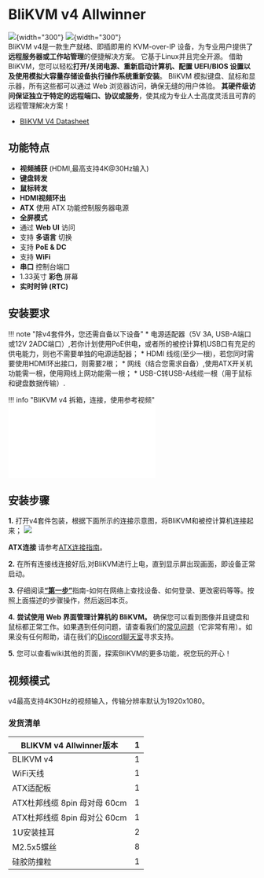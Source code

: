 # **BliKVM v4 Allwinner**

![](assets/images/v4/BliKVM-v4-front.png){width="300"}
![](assets/images/v4/BliKVM-v4-back.png){width="300"}  
BliKVM v4是一款生产就绪、即插即用的 KVM-over-IP 设备，为专业用户提供了**远程服务器或工作站管理**的便捷解决方案。 它基于Linux并且完全开源。 借助 BliKVM，您可以轻松**打开/关闭电源、重新启动计算机、配置 UEFI/BIOS 设置以及使用模拟大容量存储设备执行操作系统重新安装**。 BliKVM 模拟键盘、鼠标和显示器，所有这些都可以通过 Web 浏览器访问，确保无缝的用户体验。 **其硬件级访问保证独立于特定的远程端口、协议或服务**，使其成为专业人士高度灵活且可靠的远程管理解决方案！

* [BliKVM V4 Datasheet](./Datasheet-BliKVM-v4.md)

## 功能特点
- **视频捕获** (HDMI,最高支持4K@30Hz输入)
- **键盘转发**
- **鼠标转发**
- **HDMI视频环出**
- **ATX** 使用 ATX 功能控制服务器电源
- **全屏模式**
- 通过 **Web UI** 访问
- 支持 **多语言** 切换
- 支持 **PoE & DC**
- 支持 **WiFi**
- **串口** 控制台端口
- 1.33英寸 **彩色** 屏幕
- **实时时钟 (RTC)**  

## **安装要求**
!!! note "除v4套件外，您还需自备以下设备"
    * 电源适配器（5V 3A, USB-A端口或12V 2ADC端口）,若你计划使用PoE供电，或者所的被控计算机USB口有充足的供电能力，则也不需要单独的电源适配器；
    * HDMI 线缆(至少一根)，若您同时需要使用HDMI环出接口，则需要2根；
    * 网线（结合您需求自备）,使用ATX开关机功能需一根，使用网线上网功能需一根；
    * USB-C转USB-A线缆一根（用于鼠标和键盘数据传输）.

!!! info "BliKVM v4 拆箱，连接，使用参考视频"
    <iframe src="//player.bilibili.com/player.html?aid=488438623&bvid=BV1NN41127g9&cid=1195577253&page=1" scrolling="no" border="0" frameborder="no" framespacing="0" allowfullscreen="true"> </iframe>

## **安装步骤**
**1.** 打开v4套件包装，根据下面所示的连接示意图，将BliKVM和被控计算机连接起来；
![](assets/images/v4/v4-Connection-Diagram.png)

**ATX连接**
请参考[ATX连接指南](./atx.md)。

**2.** 在所有连接线连接好后,对BliKVM进行上电，直到显示屏出现画面，即设备正常启动。

**3.** 仔细阅读[**“第一步”**](./first_steps.md)指南-如何在网络上查找设备、如何登录、更改密码等等。按照上面描述的步骤操作，然后返回本页。

**4.** **尝试使用 Web 界面管理计算机的 BliKVM。** 确保您可以看到图像并且键盘和鼠标都正常工作。如果遇到任何问题，请查看我们的[常见问题](./faq.md)（它非常有用）。如果没有任何帮助，请在我们的[Discord聊天室](https://discord.com/invite/9Y374gUF6C)寻求支持。

**5.** 您可以查看wiki其他的页面，探索BliKVM的更多功能，祝您玩的开心！

## **视频模式**
v4最高支持4K30Hz的视频输入，传输分辨率默认为1920x1080。

### 发货清单

| BLIKVM v4 Allwinner版本            | 1    |
| -------------------------------------- | ---- |
| BLIKVM v4               | 1    |
| WiFi天线               | 1    |
| ATX适配板               | 1    |
| ATX杜邦线缆 8pin 母对母 60cm | 1    |
| ATX杜邦线缆 8pin 母对公 60cm | 1    |
| 1U安装挂耳             | 2   |
| M2.5x5螺丝               | 8   |
| 硅胶防撞粒              | 1   |




